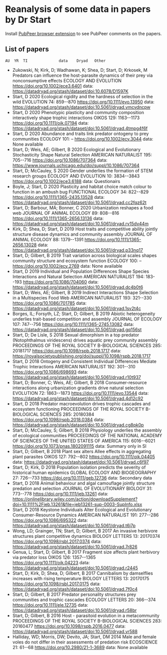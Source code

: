# Reanalysis of some data in papers by Dr Start

Install [PubPeer browser extension](https://pubpeer.com/static/extensions) to see PubPeer comments on the papers.

## List of papers

	AU	YR	TI				data	Dryad	Other
-	Zukowski, N; Kirk, D; Wadhawan, K; Shea, D; Start, D; Krkosek, M		Predators can influence the host-parasite dynamics of their prey via nonconsumptive effects	ECOLOGY AND EVOLUTION		 https://doi.org/10.1002/ece3.6401	data:	https://datadryad.org/stash/dataset/doi:10.6078/D1597K	
-	Start, D	2020	Ecological rigidity and the hardness of selection in the wild	EVOLUTION	74: 859--870	 https://doi.org/10.1111/evo.13950	data:	https://datadryad.org/stash/dataset/doi:10.5061/dryad.vmcvdncpw	
-	Start, D	2020	Phenotypic plasticity and community composition interactively shape trophic interactions	OIKOS	129: 1163--1173	 https://doi.org/10.1111/oik.07194	data:	https://datadryad.org/stash/dataset/doi:10.5061/dryad.4tmpg4f6f	
-	Start, D	2020	Abundance and traits link predator ontogeny to prey communities	ECOLOGY	101: –	 https://doi.org/10.1002/ecy.3044	data:		None available
-	Start, D; Weis, AE; Gilbert, B	2020	Ecological and Evolutionary Stochasticity Shape Natural Selection	AMERICAN NATURALIST	195: 705--716	 https://doi.org/10.1086/707364	data:		https://www.journals.uchicago.edu/doi/suppl/10.1086/707364
-	Start, D; McCauley, S	2020	Gender underlies the formation of STEM research groups	ECOLOGY AND EVOLUTION	10: 3834--3843	 https://doi.org/10.1002/ece3.6188	data:		Questionairs
-	Boyle, J; Start, D	2020	Plasticity and habitat choice match colour to function in an ambush bug	FUNCTIONAL ECOLOGY	34: 822--829	 https://doi.org/10.1111/1365-2435.13528	data:	https://datadryad.org/stash/dataset/doi:10.5061/dryad.cc2fqz62t	
-	Start, D; Barbour, MA; Bonner, C	2020	Urbanization reshapes a food web	JOURNAL OF ANIMAL ECOLOGY	89: 808--816	 https://doi.org/10.1111/1365-2656.13136	data:	https://datadryad.org/stash/dataset/doi:10.5061/dryad.rv15dv44m	
-	Kirk, D; Shea, D; Start, D	2019	Host traits and competitive ability jointly structure disease dynamics and community assembly	JOURNAL OF ANIMAL ECOLOGY	88: 1379--1391	 https://doi.org/10.1111/1365-2656.13028	data:	https://datadryad.org/stash/dataset/doi:10.5061/dryad.p33nq17	
-	Start, D; Gilbert, B	2019	Trait variation across biological scales shapes community structure and ecosystem function	ECOLOGY	100: –	 https://doi.org/10.1002/ecy.2769	data:		None available
-	Start, D	2019	Individual and Population Differences Shape Species Interactions and Natural Selection	AMERICAN NATURALIST	194: 183--193	 https://doi.org/10.1086/704060	data:	https://datadryad.org/stash/dataset/doi:10.5061/dryad.dc4b0t6	
-	Start, D; Weis, AE; Gilbert, B	2019	Indirect Interactions Shape Selection in a Multispecies Food Web	AMERICAN NATURALIST	193: 321--330	 https://doi.org/10.1086/701785	data:	https://datadryad.org/stash/dataset/doi:10.5061/dryad.1sv2t4c	
-	Borges, IL; Forsyth, LZ; Start, D; Gilbert, B	2019	Abiotic heterogeneity underlies trait-based competition and assembly	JOURNAL OF ECOLOGY	107: 747--756	 https://doi.org/10.1111/1365-2745.13082	data:	https://datadryad.org/stash/dataset/doi:10.5061/dryad.gq156st	
-	Start, D; De Lisle, S	2018	Sexual dimorphism in a top predator (Notophthalmus viridescens) drives aquatic prey community assembly	PROCEEDINGS OF THE ROYAL SOCIETY B-BIOLOGICAL SCIENCES	285: 20181717	 https://doi.org/10.1098/rspb.2018.1717	data:		https://royalsocietypublishing.org/doi/suppl/10.1098/rspb.2018.1717
-	Start, D	2018	Ontogeny and Consistent Individual Differences Mediate Trophic Interactions	AMERICAN NATURALIST	192: 301--310	 https://doi.org/10.1086/698693	data:	https://datadryad.org/stash/dataset/doi:10.5061/dryad.r10t937	
-	Start, D; Bonner, C; Weis, AE; Gilbert, B	2018	Consumer-resource interactions along urbanization gradients drive natural selection	EVOLUTION	72: 1863--1873	 https://doi.org/10.1111/evo.13544	data:	https://datadryad.org/stash/dataset/doi:10.5061/dryad.4d12c92	
-	Start, D	2018	Predator macroevolution drives trophic cascades and ecosystem functioning	PROCEEDINGS OF THE ROYAL SOCIETY B-BIOLOGICAL SCIENCES	285: 20180384	 https://doi.org/10.1098/rspb.2018.0384	data:	https://datadryad.org/stash/dataset/doi:10.5061/dryad.cg8pk0p	
-	Start, D; McCauley, S; Gilbert, B	2018	Physiology underlies the assembly of ecological communities	PROCEEDINGS OF THE NATIONAL ACADEMY OF SCIENCES OF THE UNITED STATES OF AMERICA	115: 6016--6021	 https://doi.org/10.1073/pnas.1802091115	data:		Summary only in SI
-	Start, D; Gilbert, B	2018	Plant sex alters Allee effects in aggregating plant parasites	OIKOS	127: 792--802	 https://doi.org/10.1111/oik.04405	data:	https://datadryad.org/stash/dataset/doi:10.5061/dryad.c6f97	
-	Start, D; Kirk, D	2018	Population isolation predicts the severity of historical human epidemics	GLOBAL ECOLOGY AND BIOGEOGRAPHY	27: 726--733	 https://doi.org/10.1111/geb.12736	data:		Secondary data
-	Start, D	2018	Animal behaviour and algal camouflage jointly structure predation and selection	JOURNAL OF EVOLUTIONARY BIOLOGY	31: 773--778	 https://doi.org/10.1111/jeb.13261	data:		https://onlinelibrary.wiley.com/action/downloadSupplement?doi=10.1111%2Fjeb.13261&file=jeb13261-sup-0003-SupInfo.xlsx
-	Start, D	2018	Keystone Individuals Alter Ecological and Evolutionary Consumer-Resource Dynamics	AMERICAN NATURALIST	191: 277--286	 https://doi.org/10.1086/695322	data:	https://datadryad.org/stash/dataset/doi:10.5061/dryad.t6j7p	
-	Wong, LD; Grainger, TN; Start, D; Gilbert, B	2017	An invasive herbivore structures plant competitive dynamics	BIOLOGY LETTERS	13: 20170374	 https://doi.org/10.1098/rsbl.2017.0374	data:	https://datadryad.org/stash/dataset/doi:10.5061/dryad.7r826	
-	Genua, L; Start, D; Gilbert, B	2017	Fragment size affects plant herbivory via predator loss	OIKOS	126: 1357--1365	 https://doi.org/10.1111/oik.04223	data:	https://datadryad.org/stash/dataset/doi:10.5061/dryad.r2445	
-	Start, D; Kirk, D; Shea, D; Gilbert, B	2017	Cannibalism by damselflies increases with rising temperature	BIOLOGY LETTERS	13: 20170175	 https://doi.org/10.1098/rsbl.2017.0175	data:	https://datadryad.org/stash/dataset/doi:10.5061/dryad.7f0c4	
-	Start, D; Gilbert, B	2017	Predator personality structures prey communities and trophic cascades	ECOLOGY LETTERS	20: 366--374	 https://doi.org/10.1111/ele.12735	data:	https://datadryad.org/stash/dataset/doi:10.5061/dryad.r58br	
-	Start, D; Gilbert, B	2016	Host - parasitoid evolution in a metacommunity	PROCEEDINGS OF THE ROYAL SOCIETY B-BIOLOGICAL SCIENCES	283: 20160477	 https://doi.org/10.1098/rspb.2016.0477	data:	https://datadryad.org/stash/dataset/doi:10.5061/dryad.vr588	
-	Halliday, WD; Morris, DW; Devito, JA; Start, DM	2014	Male and female voles do not differ in their assessments of predation risk	ECOSCIENCE	21: 61--68	 https://doi.org/10.2980/21-1-3689	data:		None available
